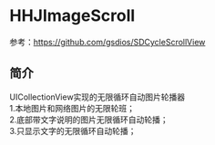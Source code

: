 HHJImageScroll
==============
参考：https://github.com/gsdios/SDCycleScrollView

简介
--------------
UICollectionView实现的无限循环自动图片轮播器<br>
1.本地图片和网络图片的无限轮班；<br>
2.底部带文字说明的图片无限循环自动轮播；<br>
3.只显示文字的无限循环自动轮播；<br>
